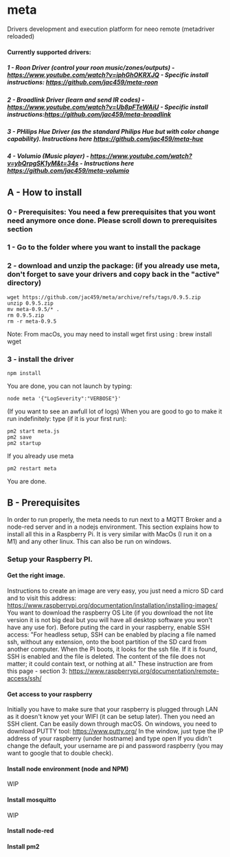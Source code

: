 # meta
 Drivers development and execution platform for neeo remote (metadriver reloaded)
 
#### Currently supported drivers:
##### 1 - Roon Driver (control your roon music/zones/outputs) - https://www.youtube.com/watch?v=iphGhOKRXJQ -  Specific install instructions: https://github.com/jac459/meta-roon
##### 2 - Broadlink Driver (learn and send IR codes) - https://www.youtube.com/watch?v=Ub8pFTeWAiU - Specific install instructions:https://github.com/jac459/meta-broadlink 
##### 3 - PHilips Hue Driver (as the standard Philips Hue but with color change capability). Instructions here https://github.com/jac459/meta-hue
##### 4 - Volumio (Music player) - https://www.youtube.com/watch?v=ybQrpgSK1yM&t=34s - Instructions here https://github.com/jac459/meta-volumio
  
  
 ## A - How to install
 
 ### 0 - Prerequisites: You need a few prerequisites that you wont need anymore once done. Please scroll down to prerequisites section
 
 ### 1 - Go to the folder where you want to install the package
 ### 2 - download and unzip the package: (if you already use meta, don't forget to save your drivers and copy back in the "active" directory)
 ```
 wget https://github.com/jac459/meta/archive/refs/tags/0.9.5.zip
 unzip 0.9.5.zip
 mv meta-0.9.5/* .
 rm 0.9.5.zip
 rm -r meta-0.9.5 
  ```
 Note: From macOs, you may need to install wget first using : brew install wget
 ### 3 - install the driver
 ```
 npm install
 ```
You are done, you can not launch by typing:
```
node meta '{"LogSeverity":"VERBOSE"}'
```
(If you want to see an awfull lot of logs)
When you are good to go to make it run indefinitely:
type (if it is your first run):
``` 
pm2 start meta.js
pm2 save
pm2 startup
```
If you already use meta
```
pm2 restart meta
```

You are done.

## B - Prerequisites
In order to run properly, the meta needs to run next to a MQTT Broker and a node-red server and in a nodejs environment.
This section explains how to install all this in a Raspberry Pi. It is very similar with MacOs (I run it on a M1) and any other linux. This can also be run on windows.

### Setup your Raspberry PI.

#### Get the right image.
Instructions to create an image are very easy, you just need a micro SD card and to visit this address:
https://www.raspberrypi.org/documentation/installation/installing-images/
You want to download the raspberry OS Lite (if you download the not lite version it is not big deal but you will have all desktop software you won't have any use for).
Before puting the card in your raspberry, enable SSH access:
"For headless setup, SSH can be enabled by placing a file named ssh, without any extension, onto the boot partition of the SD card from another computer. When the Pi boots, it looks for the ssh file. If it is found, SSH is enabled and the file is deleted. The content of the file does not matter; it could contain text, or nothing at all."
These instruction are from this page - section 3:
https://www.raspberrypi.org/documentation/remote-access/ssh/

#### Get access to your raspberry
Initially you have to make sure that your raspberry is plugged through LAN as it doesn't know yet your WIFI (it can be setup later).
Then you need an SSH client. Can be easily down through macOS. On windows, you need to download PUTTY tool:
https://www.putty.org/
In the window, just type the IP address of your raspberry (under hostname) and type open
If you didn't change the default, your username are pi and password raspberry (you may want to google that to double check).

#### Install node environment (node and NPM)
WIP
#### Install mosquitto
WIP
#### Install node-red
#### Install pm2





 
